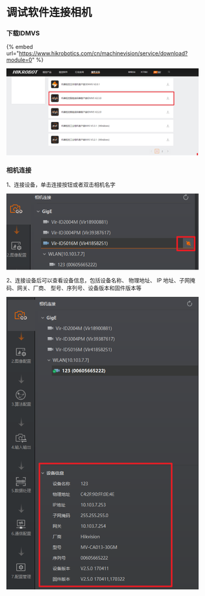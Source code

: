 # 调试软件连接相机

### 下载IDMVS

{% embed url="https://www.hikrobotics.com/cn/machinevision/service/download?module=0" %}

![下载IDMVS](<.gitbook/assets/image (97).png>)

### 相机连接

1、连接设备，单击连接按钮或者双击相机名字 

![](<.gitbook/assets/image (98).png>)

2、连接设备后可以查看设备信息，包括设备名称、 物理地址、 IP 地址、子网掩码、网关、厂商、 型号、序列号、设备版本和固件版本等

![](<.gitbook/assets/image (99).png>)

